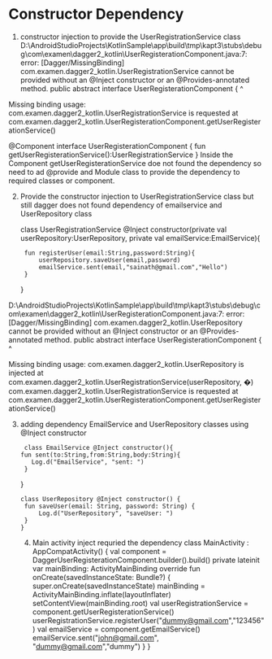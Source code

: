 # Constructor Dependency
1. constructor injection to provide the UserRegistrationService class
D:\AndroidStudioProjects\KotlinSample\app\build\tmp\kapt3\stubs\debug\com\examen\dagger2_kotlin\UserRegisterationComponent.java:7: error: [Dagger/MissingBinding] com.examen.dagger2_kotlin.UserRegistrationService cannot be provided without an @Inject constructor or an @Provides-annotated method.
public abstract interface UserRegisterationComponent {
                ^
  
  Missing binding usage:
      com.examen.dagger2_kotlin.UserRegistrationService is requested at
          com.examen.dagger2_kotlin.UserRegisterationComponent.getUserRegisterationService()

@Component
interface UserRegisterationComponent {
 fun getUserRegisterationService():UserRegistrationService
}
Inside the Component getUserRegisterationService doe not found the dependency so need to ad @provide and Module class to provide the dependency to required classes or component.

2. Provide the constructor injection to UserRegistrationService class but still dagger does not found dependency of emailservice and UserRepository class

    class UserRegistrationService @Inject constructor(private val userRepository:UserRepository, private  val emailService:EmailService){
    
        fun registerUser(email:String,password:String){
            userRepository.saveUser(email,password)
            emailService.sent(email,"sainath@gmail.com","Hello")
        }
    }

D:\AndroidStudioProjects\KotlinSample\app\build\tmp\kapt3\stubs\debug\com\examen\dagger2_kotlin\UserRegisterationComponent.java:7: error: [Dagger/MissingBinding] com.examen.dagger2_kotlin.UserRepository cannot be provided without an @Inject constructor or an @Provides-annotated method.
public abstract interface UserRegisterationComponent {
                ^
  
  Missing binding usage:
      com.examen.dagger2_kotlin.UserRepository is injected at
          com.examen.dagger2_kotlin.UserRegistrationService(userRepository, �)
      com.examen.dagger2_kotlin.UserRegistrationService is requested at
          com.examen.dagger2_kotlin.UserRegisterationComponent.getUserRegisterationService()

3. adding dependency EmailService and UserRepository classes using @Inject constructor

        class EmailService @Inject constructor(){
       fun sent(to:String,from:String,body:String){
          Log.d("EmailService", "sent: ")
        }
     }

       class UserRepository @Inject constructor() {
        fun saveUser(email: String, password: String) {
            Log.d("UserRepository", "saveUser: ")
        }
       }

   4. Main activity inject requried the dependency
            class MainActivity : AppCompatActivity() {
           val component = DaggerUserRegisterationComponent.builder().build()
          private lateinit var mainBinding: ActivityMainBinding
          override fun onCreate(savedInstanceState: Bundle?) {
              super.onCreate(savedInstanceState)
              mainBinding = ActivityMainBinding.inflate(layoutInflater)
              setContentView(mainBinding.root)
              val userRegistrationService = component.getUserRegisterationService()
              userRegistrationService.registerUser("dummy@gmail.com","123456")
              val emailService = component.getEmailService()
               emailService.sent("john@gmail.com", "dummy@gmail.com","dummy")
          }
      }
